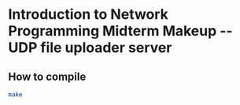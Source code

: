 # Introduction to Network Programming Midterm Makeup -- UDP file uploader server

## How to compile
```bash
make
```

